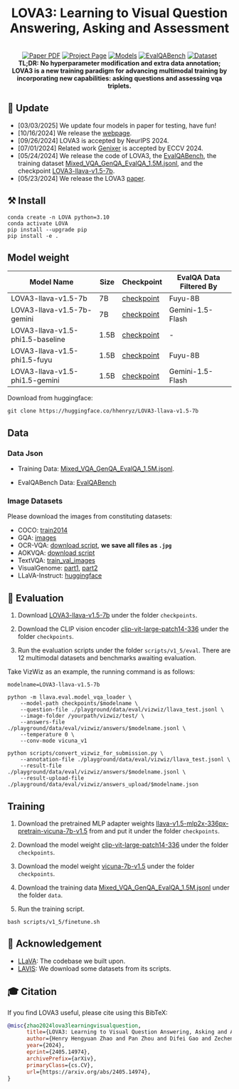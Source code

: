 <p align="center">

  <h1 align="center">LOVA3: Learning to Visual Question Answering, Asking and Assessment</h1>
  <p align="center">
    <br>
        <a href="https://arxiv.org/abs/2405.14974"><img src='https://img.shields.io/badge/arXiv-LOVA3-red' alt='Paper PDF'></a>
        <a href='https://zhaohengyuan1.github.io/lova3.github.io/'><img src='https://img.shields.io/badge/Project_Page-LOVA3-green' alt='Project Page'></a>
        <a href="https://huggingface.co/hhenryz/LOVA3-llava-v1.5-7b"><img src='https://img.shields.io/badge/Model-LOVA3-blue' alt='Models'></a>
        <a href="https://huggingface.co/datasets/hhenryz/EvalQABench"><img src='https://img.shields.io/badge/%F0%9F%A4%97%20Hugging%20Face-EvalQABench-yellow' alt='EvalQABench'></a>
        <a href="https://huggingface.co/datasets/hhenryz/Mixed_VQA_GenQA_EvalQA_1.5M"><img src='https://img.shields.io/badge/%F0%9F%A4%97%20Hugging%20Face-TrainingData-yellow' alt='Dataset'></a>
    <br>
    <b>TL;DR: No hyperparameter modification and extra data annotation; LOVA3 is a new training paradigm for advancing multimodal training by incorporating new capabilities: asking questions and assessing vqa triplets.</b>
  </p>

</p>

<!-- ## Abstract

Question answering, asking, and assessment are three innate human traits crucial for understanding the world and acquiring knowledge. By enhancing these capabilities, humans can more effectively utilize data, leading to better comprehension and learning outcomes. However, current Multimodal Large Language Models (MLLMs) primarily focus on question answering, often neglecting the full potential of questioning and assessment skills. In this study, we introduce LOVA3, an innovative framework named "Learning tO Visual Question Answering, Asking and Assessment," designed to equip MLLMs with these additional capabilities. -->

## 📢 Update
* [03/03/2025] We update four models in paper for testing, have fun!
* [10/16/2024] We release the [webpage](https://zhaohengyuan1.github.io/lova3.github.io/).
* [09/26/2024] LOVA3 is accepted by NeurIPS 2024.
* [07/01/2024] Related work [Genixer](https://github.com/zhaohengyuan1/Genixer) is accepted by ECCV 2024.
* [05/24/2024] We release the code of LOVA3, the [EvalQABench](https://huggingface.co/datasets/hhenryz/EvalQABench), the training dataset [Mixed_VQA_GenQA_EvalQA_1.5M.jsonl](https://huggingface.co/datasets/hhenryz/Mixed_VQA_GenQA_EvalQA_1.5M), and the checkpoint [LOVA3-llava-v1.5-7b](https://huggingface.co/hhenryz/LOVA3-llava-v1.5-7b).
* [05/23/2024] We release the LOVA3 [paper](https://arxiv.org/abs/2405.14974).

<!-- ## 🌺 To Do List

- [x] Using Gemini-1.5-Flash to creating EvalQA training data with larger size and higher quality.

- [x] Applying LOVA3 to samller language model Phi-1.5. -->


<!-- ## 💡Key Contributions:

* **LOVA3** - To the best of our knowledge, LOVA3 is the first effort to imbue the asking and assessment abilities in training a robust and intelligent MLLM, inspired from human learning mechanism.
* **EvalQABench** - We build a new benchmark EvalQABench for the VQA correction evaluation as the first effort to advance the development of future research.

* **Performance Improvement** - Training with our proposed LOVA3 framework, we observe consistent improvement on 10 representative benchmarks.


**Usage and License Notices**: The data, and code is intended and licensed for research use only. They are also restricted to uses that follow the license agreement of LLaMA, Vicuna. The dataset is CC BY NC 4.0 (allowing only non-commercial use) and models trained using the dataset should not be used outside of research purposes. 

## GenQA: Learn to generate diverse VQA pairs for unlabeled images

If one MLLM is able to successfully generate high-quality question-answer pairs based on visual input, it indicates a stronger problem-solving ability. To enable the MLLM to ask questions, we carefully define five main multimodal data types as listed in following table.
<p align="center"><img src="./assets/GenQAData.png" alt="pipeline"/></p>


## EvalQA: Learn to assess the correctness of VQA triplet

### Automatic Data Generation Pipeline
Illustration of the proposed pipeline for generating negative answers and feedback.
<p align="center"><img src="assets/EvalqaPipeline.png" alt="pipeline"/></p>

### Selected examples from EvalQABench

<p align="center"><img src="assets/evalqa_visual.png" alt="pipeline"/></p>

### EvalQABench Results

<p align="center"><img src="assets/evalqabenchresult.png" alt="pipeline"/></p>

## Main Results

<p align="center"><img src="assets/result1.png" alt="pipeline"/></p>

<p align="center"><img src="assets/result2.png" alt="pipeline"/></p>

<p align="center"><img src="assets/result3.png" alt="pipeline"/></p> -->

## ⚒️ Install

```shell
conda create -n LOVA python=3.10
conda activate LOVA
pip install --upgrade pip
pip install -e .
```
## Model weight

|Model Name|Size|Checkpoint|EvalQA Data Filtered By|
|-|-|-|-|
|LOVA3-llava-v1.5-7b|7B|[checkpoint](https://huggingface.co/hhenryz/LOVA3-llava-v1.5-7b) | Fuyu-8B |
|LOVA3-llava-v1.5-7b-gemini|7B|[checkpoint](https://huggingface.co/ZechenBai/LOVA3-llava-v1.5-7b-gemini)| Gemini-1.5-Flash |
|LOVA3-llava-v1.5-phi1.5-baseline|1.5B|[checkpoint](https://huggingface.co/ZechenBai/LOVA3-llava-v1.5-phi1.5-baseline)| - |
|LOVA3-llava-v1.5-phi1.5-fuyu|1.5B|[checkpoint](https://huggingface.co/ZechenBai/LOVA3-llava-v1.5-phi1.5-fuyu) | Fuyu-8B |
|LOVA3-llava-v1.5-phi1.5-gemini|1.5B|[checkpoint](https://huggingface.co/ZechenBai/LOVA3-llava-v1.5-phi1.5-gemini)| Gemini-1.5-Flash |

Download from huggingface:
```
git clone https://huggingface.co/hhenryz/LOVA3-llava-v1.5-7b
```

## Data

### Data Json
* Training Data: [Mixed_VQA_GenQA_EvalQA_1.5M.jsonl](https://huggingface.co/datasets/hhenryz/Mixed_VQA_GenQA_EvalQA_1.5M).

* EvalQABench Data: [EvalQABench](https://huggingface.co/datasets/hhenryz/EvalQABench)

### Image Datasets

Please download the images from constituting datasets:

- COCO: [train2014](http://images.cocodataset.org/zips/train2014.zip)
- GQA: [images](https://downloads.cs.stanford.edu/nlp/data/gqa/images.zip)
- OCR-VQA: [download script](https://drive.google.com/drive/folders/1_GYPY5UkUy7HIcR0zq3ZCFgeZN7BAfm_?usp=sharing), **we save all files as `.jpg`**
- AOKVQA: [download script](https://github.com/allenai/aokvqa?tab=readme-ov-file#downloading-the-dataset)
- TextVQA: [train_val_images](https://dl.fbaipublicfiles.com/textvqa/images/train_val_images.zip)
- VisualGenome: [part1](https://cs.stanford.edu/people/rak248/VG_100K_2/images.zip), [part2](https://cs.stanford.edu/people/rak248/VG_100K_2/images2.zip)
- LLaVA-Instruct: [huggingface](https://huggingface.co/datasets/liuhaotian/LLaVA-Instruct-150K)


## 💃 Evaluation

1. Download [LOVA3-llava-v1.5-7b](https://huggingface.co/hhenryz/LOVA3-llava-v1.5-7b) under the folder `checkpoints`.

2. Download the CLIP vision encoder [clip-vit-large-patch14-336](https://huggingface.co/openai/clip-vit-large-patch14-336) under the folder `checkpoints`.

3. Run the evaluation scripts under the folder `scripts/v1_5/eval`. There are 12 multimodal datasets and benchmarks awaiting evaluation.

Take VizWiz as an example, the running command is as follows:

```
modelname=LOVA3-llava-v1.5-7b

python -m llava.eval.model_vqa_loader \
    --model-path checkpoints/$modelname \
    --question-file ./playground/data/eval/vizwiz/llava_test.jsonl \
    --image-folder /yourpath/vizwiz/test/ \
    --answers-file ./playground/data/eval/vizwiz/answers/$modelname.jsonl \
    --temperature 0 \
    --conv-mode vicuna_v1

python scripts/convert_vizwiz_for_submission.py \
    --annotation-file ./playground/data/eval/vizwiz/llava_test.jsonl \
    --result-file ./playground/data/eval/vizwiz/answers/$modelname.jsonl \
    --result-upload-file ./playground/data/eval/vizwiz/answers_upload/$modelname.json

```

## Training

1. Download the pretrained MLP adapter weights [llava-v1.5-mlp2x-336px-pretrain-vicuna-7b-v1.5](https://huggingface.co/liuhaotian/llava-v1.5-mlp2x-336px-pretrain-vicuna-7b-v1.5) from and put it under the folder `checkpoints`.

2. Download the model weight [clip-vit-large-patch14-336](https://huggingface.co/openai/clip-vit-large-patch14-336) under the folder `checkpoints`.

3. Download the model weight [vicuna-7b-v1.5](https://huggingface.co/lmsys/vicuna-7b-v1.5) under the folder `checkpoints`.

4. Download the training data [Mixed_VQA_GenQA_EvalQA_1.5M.jsonl](https://huggingface.co/datasets/hhenryz/Mixed_VQA_GenQA_EvalQA_1.5M) under the folder `data`.

5. Run the training script.

```
bash scripts/v1_5/finetune.sh
```

## 🙏 Acknowledgement

- [LLaVA](https://github.com/haotian-liu/LLaVA): The codebase we built upon. 
- [LAVIS](https://github.com/salesforce/LAVIS): We download some datasets from its scripts.

## 🎓 Citation

If you find LOVA3 useful, please cite using this BibTeX:

```bibtex
@misc{zhao2024lova3learningvisualquestion,
      title={LOVA3: Learning to Visual Question Answering, Asking and Assessment}, 
      author={Henry Hengyuan Zhao and Pan Zhou and Difei Gao and Zechen Bai and Mike Zheng Shou},
      year={2024},
      eprint={2405.14974},
      archivePrefix={arXiv},
      primaryClass={cs.CV},
      url={https://arxiv.org/abs/2405.14974}, 
}
```